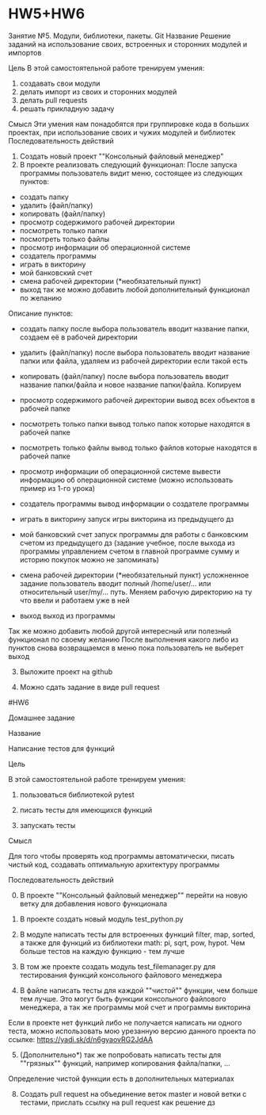 # HW5+HW6
Занятие №5. Модули, библиотеки, пакеты. Git
Название
Решение заданий на использование своих, встроенных и сторонних модулей и импортов

Цель
В этой самостоятельной работе тренируем умения:
1. создавать свои модули
2. делать импорт из своих и сторонних модулей
3. делать pull requests
4. решать прикладную задачу

Смысл
Эти умения нам понадобятся при группировке кода в больших проектах, при использование своих и чужих модулей и библиотек
Последовательность действий

1. Создать новый проект ""Консольный файловый менеджер"
2. В проекте реализовать следующий функционал:
После запуска программы пользователь видит меню, состоящее из следующих пунктов:
- создать папку
- удалить (файл/папку)
- копировать (файл/папку)
- просмотр содержимого рабочей директории
- посмотреть только папки
- посмотреть только файлы
- просмотр информации об операционной системе
- создатель программы
- играть в викторину
- мой банковский счет
- смена рабочей директории (*необязательный пункт)
- выход
так же можно добавить любой дополнительный функционал по желанию

Описание пунктов:
- создать папку
после выбора пользователь вводит название папки, создаем её в рабочей директории

- удалить (файл/папку)
после выбора пользователь вводит название папки или файла, удаляем из рабочей директории если такой есть

- копировать (файл/папку)
после выбора пользователь вводит название папки/файла и новое название папки/файла. Копируем 

- просмотр содержимого рабочей директории
вывод всех объектов в рабочей папке

- посмотреть только папки
вывод только папок которые находятся в рабочей папке

- посмотреть только файлы
вывод только файлов которые находятся в рабочей папке

- просмотр информации об операционной системе
вывести информацию об операционной системе (можно использовать пример из 1-го урока)

- создатель программы
вывод информации о создателе программы

- играть в викторину
запуск игры викторина из предыдущего дз

- мой банковский счет
запуск программы для работы с банковским счетом из предыдущего дз (задание учебное, после выхода из программы управлением счетом в главной программе сумму и историю покупок можно не запоминать)

- смена рабочей директории (*необязательный пункт)
усложненное задание пользователь вводит полный /home/user/... или относительный user/my/... путь. Меняем рабочую директорию на ту что ввели и работаем уже в ней


- выход
выход из программы


Так же можно добавить любой другой интересный или полезный функционал по своему желанию
После выполнения какого либо из пунктов снова возвращаемся в меню пока пользователь не выберет выход

3. Выложите проект на github

4. Можно сдать задание в виде pull request

#HW6

Домашнее задание

Название

Написание тестов для функций

Цель

В этой самостоятельной работе тренируем умения:

1. пользоваться библиотекой pytest

2. писать тесты для имеющихся функций

3. запускать тесты

Смысл

Для того чтобы проверять код программы автоматически, писать чистый код, создавать оптимальную архитектуру программы

Последовательность действий



0. В проекте ""Консольный файловый менеджер"" перейти на новую ветку для добавления нового функционала



1. В проекте создать новый модуль test_python.py



2. В модуле написать тесты для встроенных функций filter, map, sorted, а также для функций из библиотеки math: pi, sqrt, pow, hypot. Чем больше тестов на каждую функцию - тем лучше



3. В том же проекте создать модуль test_filemanager.py для тестирования функций консольного файлового менеджера



4. В файле написать тесты для каждой ""чистой"" функции, чем больше тем лучше. Это могут быть функции консольного файлового менеджера, а так же программы мой счет и программы викторина



Если в проекте нет функций либо не получается написать ни одного теста, можно использовать мою урезанную версию данного проекта по ссылке: https://yadi.sk/d/n6gyaovRG2JdAA



5. (Дополнительно*) так же попробовать написать тесты для ""грязных"" функций, например копирования файла/папки, ...



Определение чистой функции есть в дополнительных материалах



8. Создать pull request на объединение веток master и новой ветки с тестами, прислать ссылку на pull request как решение дз

